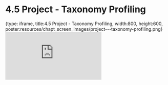 # 4.5 Project - Taxonomy Profiling
 
{type: iframe, title:4.5 Project - Taxonomy Profiling, width:800, height:600, poster:resources/chapt_screen_images/project---taxonomy-profiling.png}
![](https://vgaysin1.github.io/CURE-MicrobialMysteries-test/project---taxonomy-profiling.html)
 

 
